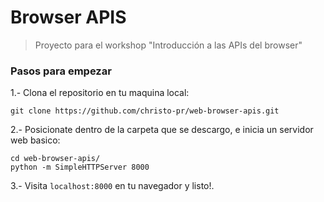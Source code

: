 # Browser APIS
> Proyecto para el workshop "Introducción a las APIs del browser"

### Pasos para empezar

1.- Clona el repositorio en tu maquina local:
```
git clone https://github.com/christo-pr/web-browser-apis.git
```

2.- Posicionate dentro de la carpeta que se descargo, e inicia un servidor web basico:
```
cd web-browser-apis/
python -m SimpleHTTPServer 8000
```

3.- Visita `localhost:8000` en tu navegador y listo!.